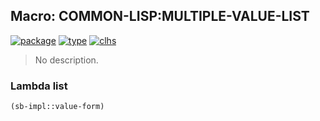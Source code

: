 ## Macro: COMMON-LISP:MULTIPLE-VALUE-LIST
[![package](https://img.shields.io/badge/Package-COMMON--LISP-5f9ea0.svg?style=social&colorA=999999)](../) [![type](https://img.shields.io/badge/Type-Macro-5f9ea0.svg?style=social&colorA=999999)](../#macro) [![clhs](https://img.shields.io/badge/CLHS-MULTIPLE--VALUE--LIST-5f9ea0.svg?style=social&colorA=999999)](http://www.lispworks.com/documentation/HyperSpec/Body/m_mult_1.htm) 

> No description.

### Lambda list
```cl
(sb-impl::value-form)
```

